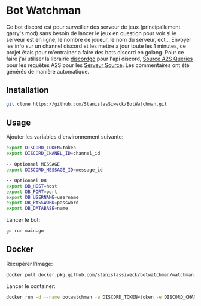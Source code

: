 # Bot Watchman

Ce bot discord est pour surveiller des serveur de jeux (principallement garry's mod) sans besoin de lancer le jeux en question pour voir si le serveur est en ligne, le nombre de joueur, le nom du serveur, ect...
Envoyer les info sur un channel discord et les mettre a jour toute les 1 minutes, ce projet étais pour m'entrainer a faire des bots discord en golang.
Pour ce faire j'ai utiliser la librairie [discordgo](github.com/bwmarrin/discordgo) pour l'api discord, [Source A2S Queries](github.com/rumblefrog/go-a2s) pour les requêtes A2S pour les [Serveur Source](https://developer.valvesoftware.com/wiki/Server_queries).
Les commentaires ont été générés de manière automatique.

## Installation

```bash
git clone https://github.com/StanislasSiweck/BotWatchman.git
```

## Usage

Ajouter les variables d'environnement suivante:
```bash
export DISCORD_TOKEN=token
export DISCORD_CHANEL_ID=channel_id

-- Optionnel MESSAGE
export DISCORD_MESSAGE_ID=message_id

-- Optionnel DB
export DB_HOST=host
export DB_PORT=port
export DB_USERNAME=username
export DB_PASSWORD=password
export DB_DATABASE=name


```

Lancer le bot:
```bash
go run main.go
```

## Docker

Récupérer l'image:
```bash
docker pull docker.pkg.github.com/stanislassiweck/botwatchman/watchman:latest
```

Lancer le container:
```bash
docker run -d --name botwatchman -e DISCORD_TOKEN=token -e DISCORD_CHANEL_ID=channel_id
```